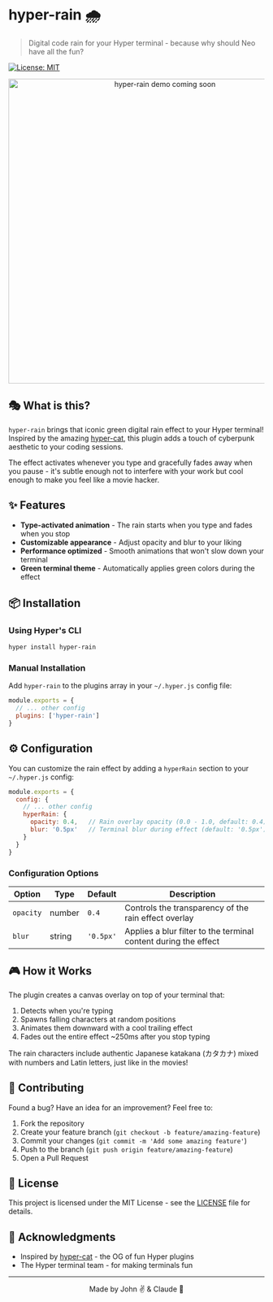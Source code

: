 # hyper-rain 🌧️

> Digital code rain for your Hyper terminal - because why should Neo have all the fun?

[![License: MIT](https://img.shields.io/badge/License-MIT-yellow.svg)](https://opensource.org/licenses/MIT)

<p align="center">
  <img src="about::blank" alt="hyper-rain demo coming soon" width="600">
</p>

## 🎭 What is this?

`hyper-rain` brings that iconic green digital rain effect to your Hyper terminal! Inspired by the amazing [hyper-cat](https://github.com/Aaronius/hyper-cat), this plugin adds a touch of cyberpunk aesthetic to your coding sessions.

The effect activates whenever you type and gracefully fades away when you pause - it's subtle enough not to interfere with your work but cool enough to make you feel like a movie hacker.

## ✨ Features

- **Type-activated animation** - The rain starts when you type and fades when you stop
- **Customizable appearance** - Adjust opacity and blur to your liking
- **Performance optimized** - Smooth animations that won't slow down your terminal
- **Green terminal theme** - Automatically applies green colors during the effect

## 📦 Installation

### Using Hyper's CLI

```bash
hyper install hyper-rain
```

### Manual Installation

Add `hyper-rain` to the plugins array in your `~/.hyper.js` config file:

```javascript
module.exports = {
  // ... other config
  plugins: ['hyper-rain']
}
```

## ⚙️ Configuration

You can customize the rain effect by adding a `hyperRain` section to your `~/.hyper.js` config:

```javascript
module.exports = {
  config: {
    // ... other config
    hyperRain: {
      opacity: 0.4,   // Rain overlay opacity (0.0 - 1.0, default: 0.4)
      blur: '0.5px'   // Terminal blur during effect (default: '0.5px')
    }
  }
}
```

### Configuration Options

| Option | Type | Default | Description |
|--------|------|---------|-------------|
| `opacity` | number | `0.4` | Controls the transparency of the rain effect overlay |
| `blur` | string | `'0.5px'` | Applies a blur filter to the terminal content during the effect |

## 🎮 How it Works

The plugin creates a canvas overlay on top of your terminal that:
1. Detects when you're typing
2. Spawns falling characters at random positions
3. Animates them downward with a cool trailing effect
4. Fades out the entire effect ~250ms after you stop typing

The rain characters include authentic Japanese katakana (カタカナ) mixed with numbers and Latin letters, just like in the movies!

## 🤝 Contributing

Found a bug? Have an idea for an improvement? Feel free to:

1. Fork the repository
2. Create your feature branch (`git checkout -b feature/amazing-feature`)
3. Commit your changes (`git commit -m 'Add some amazing feature'`)
4. Push to the branch (`git push origin feature/amazing-feature`)
5. Open a Pull Request

## 📝 License

This project is licensed under the MIT License - see the [LICENSE](LICENSE) file for details.

## 🙏 Acknowledgments

- Inspired by [hyper-cat](https://github.com/Aaronius/hyper-cat) - the OG of fun Hyper plugins
- The Hyper terminal team - for making terminals fun

---

<p align="center">Made by John ✌️ & Claude 🧡</p>
